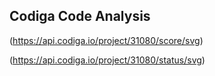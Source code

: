 ## Codiga Code Analysis
(https://api.codiga.io/project/31080/score/svg)


(https://api.codiga.io/project/31080/status/svg)